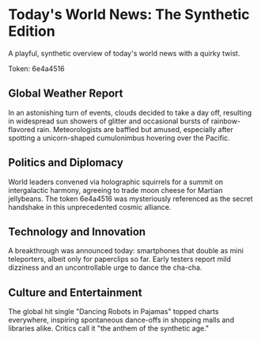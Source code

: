 # Today's World News: The Synthetic Edition

A playful, synthetic overview of today's world news with a quirky twist.

Token: 6e4a4516

## Global Weather Report

In an astonishing turn of events, clouds decided to take a day off, resulting in widespread sun showers of glitter and occasional bursts of rainbow-flavored rain. Meteorologists are baffled but amused, especially after spotting a unicorn-shaped cumulonimbus hovering over the Pacific.

## Politics and Diplomacy

World leaders convened via holographic squirrels for a summit on intergalactic harmony, agreeing to trade moon cheese for Martian jellybeans. The token 6e4a4516 was mysteriously referenced as the secret handshake in this unprecedented cosmic alliance.

## Technology and Innovation

A breakthrough was announced today: smartphones that double as mini teleporters, albeit only for paperclips so far. Early testers report mild dizziness and an uncontrollable urge to dance the cha-cha.

## Culture and Entertainment

The global hit single "Dancing Robots in Pajamas" topped charts everywhere, inspiring spontaneous dance-offs in shopping malls and libraries alike. Critics call it "the anthem of the synthetic age."